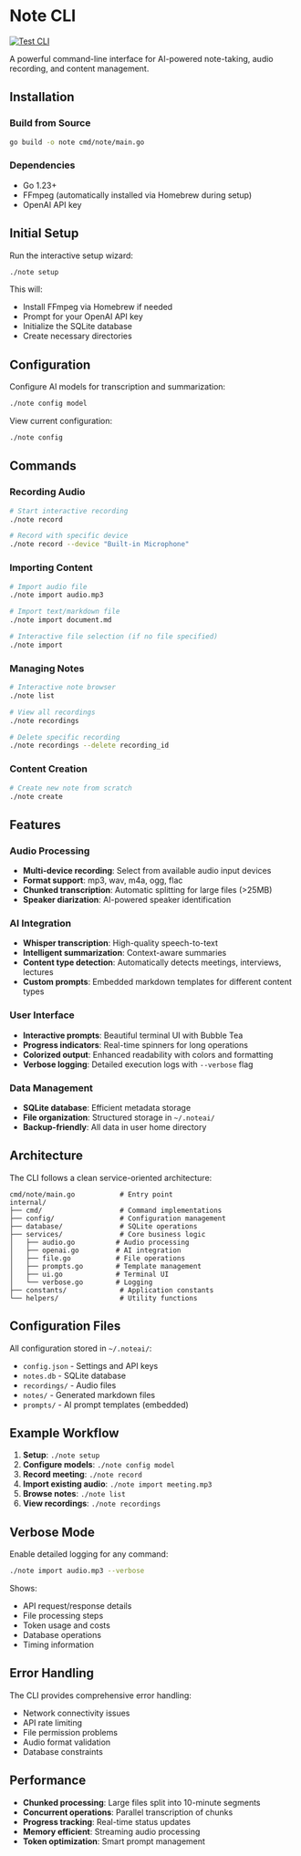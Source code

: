 # Note CLI

[![Test CLI](https://github.com/lukeymclukeface/note/actions/workflows/test-cli.yml/badge.svg)](https://github.com/lukeymclukeface/note/actions/workflows/test-cli.yml)

A powerful command-line interface for AI-powered note-taking, audio recording, and content management.

## Installation

### Build from Source
```bash
go build -o note cmd/note/main.go
```

### Dependencies
- Go 1.23+
- FFmpeg (automatically installed via Homebrew during setup)
- OpenAI API key

## Initial Setup

Run the interactive setup wizard:
```bash
./note setup
```

This will:
- Install FFmpeg via Homebrew if needed
- Prompt for your OpenAI API key
- Initialize the SQLite database
- Create necessary directories

## Configuration

Configure AI models for transcription and summarization:
```bash
./note config model
```

View current configuration:
```bash
./note config
```

## Commands

### Recording Audio
```bash
# Start interactive recording
./note record

# Record with specific device
./note record --device "Built-in Microphone"
```

### Importing Content
```bash
# Import audio file
./note import audio.mp3

# Import text/markdown file
./note import document.md

# Interactive file selection (if no file specified)
./note import
```

### Managing Notes
```bash
# Interactive note browser
./note list

# View all recordings
./note recordings

# Delete specific recording
./note recordings --delete recording_id
```

### Content Creation
```bash
# Create new note from scratch
./note create
```

## Features

### Audio Processing
- **Multi-device recording**: Select from available audio input devices
- **Format support**: mp3, wav, m4a, ogg, flac
- **Chunked transcription**: Automatic splitting for large files (>25MB)
- **Speaker diarization**: AI-powered speaker identification

### AI Integration
- **Whisper transcription**: High-quality speech-to-text
- **Intelligent summarization**: Context-aware summaries
- **Content type detection**: Automatically detects meetings, interviews, lectures
- **Custom prompts**: Embedded markdown templates for different content types

### User Interface
- **Interactive prompts**: Beautiful terminal UI with Bubble Tea
- **Progress indicators**: Real-time spinners for long operations
- **Colorized output**: Enhanced readability with colors and formatting
- **Verbose logging**: Detailed execution logs with `--verbose` flag

### Data Management
- **SQLite database**: Efficient metadata storage
- **File organization**: Structured storage in `~/.noteai/`
- **Backup-friendly**: All data in user home directory

## Architecture

The CLI follows a clean service-oriented architecture:

```
cmd/note/main.go           # Entry point
internal/
├── cmd/                   # Command implementations
├── config/                # Configuration management
├── database/              # SQLite operations
├── services/              # Core business logic
│   ├── audio.go          # Audio processing
│   ├── openai.go         # AI integration
│   ├── file.go           # File operations
│   ├── prompts.go        # Template management
│   ├── ui.go             # Terminal UI
│   └── verbose.go        # Logging
├── constants/             # Application constants
└── helpers/               # Utility functions
```

## Configuration Files

All configuration stored in `~/.noteai/`:

- `config.json` - Settings and API keys
- `notes.db` - SQLite database
- `recordings/` - Audio files
- `notes/` - Generated markdown files
- `prompts/` - AI prompt templates (embedded)

## Example Workflow

1. **Setup**: `./note setup`
2. **Configure models**: `./note config model`
3. **Record meeting**: `./note record`
4. **Import existing audio**: `./note import meeting.mp3`
5. **Browse notes**: `./note list`
6. **View recordings**: `./note recordings`

## Verbose Mode

Enable detailed logging for any command:
```bash
./note import audio.mp3 --verbose
```

Shows:
- API request/response details
- File processing steps
- Token usage and costs
- Database operations
- Timing information

## Error Handling

The CLI provides comprehensive error handling:
- Network connectivity issues
- API rate limiting
- File permission problems
- Audio format validation
- Database constraints

## Performance

- **Chunked processing**: Large files split into 10-minute segments
- **Concurrent operations**: Parallel transcription of chunks
- **Progress tracking**: Real-time status updates
- **Memory efficient**: Streaming audio processing
- **Token optimization**: Smart prompt management
